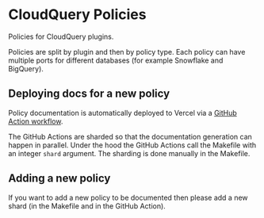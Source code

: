# CloudQuery Policies

Policies for CloudQuery plugins.

Policies are split by plugin and then by policy type. Each policy can have multiple ports for different databases (for example Snowflake and BigQuery).

## Deploying docs for a new policy

Policy documentation is automatically deployed to Vercel via a [GitHub Action workflow](.github/workflows/transformations_docs_deploy.yml).

The GitHub Actions are sharded so that the documentation generation can happen in parallel. Under the hood the
GitHub Actions call the Makefile with an integer `shard` argument. The sharding is done manually in the Makefile.

## Adding a new policy

If you want to add a new policy to be documented then please add a new shard (in the Makefile and in the GitHub Action).
